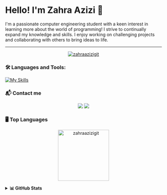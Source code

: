 
# Hello! I'm Zahra Azizi 🎈
I'm a passionate computer engineering student with a keen interest in learning more about the world of programming! I strive to continually expand my knowledge and skills. I enjoy working on challenging projects and collaborating with others to bring ideas to life. 

---

<p align="center"> <a href="https://github.com/ryo-ma/github-profile-trophy"><img src="https://github-profile-trophy.vercel.app/?username=zahraazizigit" alt="zahraazizigit" /></a> </p> 

### 🛠 Languages and Tools:

<p align="center">

[![My Skills](https://skillicons.dev/icons?i=cpp,py,java,vscode,ubuntu,git)](https://skillicons.dev)

  </p>  

### 📬 Contact me

<p align="center">
<a href="mailto:azizi.zahra.tehran@gmail.com"><img src="https://img.shields.io/badge/-gmail-B23121?style=for-the-badge&logo=Gmail&logoColor=white"/></a>
<a href=https://www.linkedin.com/in/zahra-azizi-t1384/"><img src="https://img.shields.io/badge/-Linkedin-0e76a8?style=for-the-badge&logo=Linkedin&logoColor=white"/></a>
</p>

### 🖥 Top Languages
<p align="center"><img height="164em" align="center" src="https://github-readme-stats.vercel.app/api/top-langs?username=zahraazizigit&show_icons=true&locale=en&layout=compact" alt="zahraazizigit" /></p>  

<details><summary><b>📊 GitHub Stats</b></summary>

<br>

 - 📈 Stats

<p align="center">&nbsp;<img height="180em" align="center" src="https://github-readme-stats.vercel.app/api?username=zahraazizigit&show_icons=true&locale=en" alt="zahraazizigit" /></p>  

- ⚡ Streak  

<p align="center"><img align="center" src="https://github-readme-streak-stats.herokuapp.com/?user=zahraazizigit&" alt="zahraazizigit" /></p>
 </details>   
